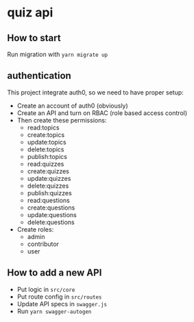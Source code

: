 # quiz api

## How to start

Run migration with `yarn migrate up`

## authentication

This project integrate auth0, so we need to have proper setup:

- Create an account of auth0 (obviously)
- Create an API and turn on RBAC (role based access control)
- Then create these permissions:
  - read:topics
  - create:topics
  - update:topics
  - delete:topics
  - publish:topics
  - read:quizzes
  - create:quizzes
  - update:quizzes
  - delete:quizzes
  - publish:quizzes
  - read:questions
  - create:questions
  - update:questions
  - delete:questions
- Create roles:
  - admin
  - contributor
  - user

## How to add a new API

- Put logic in `src/core`
- Put route config in `src/routes`
- Update API specs in `swagger.js`
- Run `yarn swagger-autogen`
